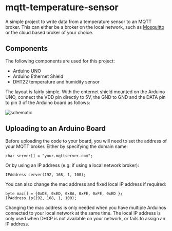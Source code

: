 # mqtt-temperature-sensor
A simple project to write data from a temperature sensor to an MQTT broker.  This can either be a broker on the local network, such as [Mosquitto](https://mosquitto.org/) or the cloud based broker of your choice.

## Components

The following components are used for this project:

* Arduino UNO
* Arduino Ethernet Shield
* DHT22 temperature and humidity sensor

The layout is fairly simple.  With the enternet shield mounted on the Arduino UNO, connect the VDD pin directly to 5V, the GND to GND and the DATA pin to pin 3 of the Arduino board as follows:

![schematic](https://cdn.rawgit.com/neilharvey/iot-temperature-sensor/master/schematic.svg)

## Uploading to an Arduino Board

Before uploading the code to your board, you will need to set the address of your MQTT broker.
Either by specifying the domain name:
```Arduino
char server[] = "your.mqttserver.com";
```
Or by using an IP address (e.g. if using a local network broker):
```Arduino
IPAddress server(192, 168, 1, 100);
```

You can also change the mac address and fixed local IP address if required: 
```Arduino
byte mac[] = {0xDE, 0xED, 0xBA, 0xFE, 0xFE, 0xED };
IPAddress ip(192, 168, 1, 100);
```
Changing the mac address is only needed when you have multiple Arduinos connected to your
local network at the same time.  The local IP address is only used when DHCP is not available on your network, 
or fails to assign an IP address.
